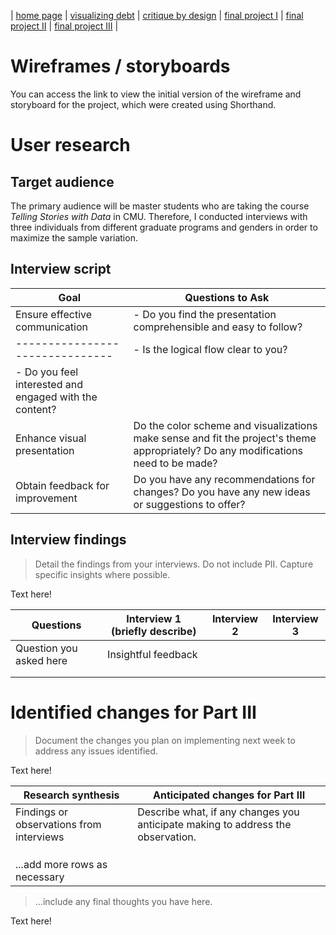 | [home page](https://yilinc09.github.io/tswd-portfolio/) | [visualizing debt](https://yilinc09.github.io/tswd-portfolio/visualizing-government-debt.html) | [critique by design](https://yilinc09.github.io/tswd-portfolio/critique-by-design.html) | [final project I](https://yilinc09.github.io/tswd-portfolio/final-project-yilincao.html) | [final project II](https://yilinc09.github.io/tswd-portfolio/final-project-part-two.html) | [final project III](final-project-part-three) |

# Wireframes / storyboards

You can access the link to view the initial version of the wireframe and storyboard for the project, which were created using Shorthand.

# User research 

## Target audience

The primary audience will be master students who are taking the course _Telling Stories with Data_ in CMU. Therefore, I conducted interviews with three individuals from different graduate programs and genders in order to maximize the sample variation.

## Interview script

| Goal | Questions to Ask |
|------|------------------|
| Ensure effective communication | - Do you find the presentation comprehensible and easy to follow? 
|------------------------------- | - Is the logical flow clear to you? 
|                                  - Do you feel interested and engaged with the content?|
| Enhance visual presentation | Do the color scheme and visualizations make sense and fit the project's theme appropriately? Do any modifications need to be made? |
| Obtain feedback for improvement | Do you have any recommendations for changes? Do you have any new ideas or suggestions to offer? |



## Interview findings
> Detail the findings from your interviews.  Do not include PII.  Capture specific insights where possible.

Text here!

| Questions               | Interview 1 (briefly describe) | Interview 2 | Interview 3 |
|-------------------------|--------------------------------|-------------|-------------|
| Question you asked here | Insightful feedback            |             |             |
|                         |                                |             |             |
|                         |                                |             |             |


# Identified changes for Part III
> Document the changes you plan on implementing next week to address any issues identified.  

Text here!

| Research synthesis                       | Anticipated changes for Part III                                                |
|------------------------------------------|---------------------------------------------------------------------------------|
| Findings or observations from interviews | Describe what, if any changes you anticipate making to address the observation. |
|                                          |                                                                                 |
|                                          |                                                                                 |
|                                          |                                                                                 |
| ...add more rows as necessary            |                                                                                 |

> ...include any final thoughts you have here. 

Text here!

